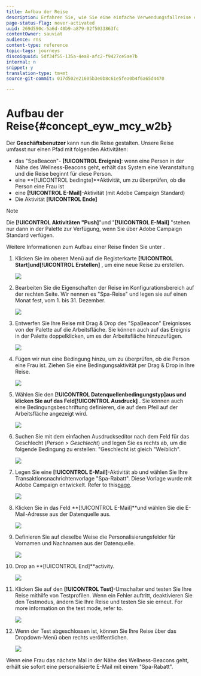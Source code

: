 ```yaml
---
title: Aufbau der Reise
description: Erfahren Sie, wie Sie eine einfache Verwendungsfallreise erstellen
page-status-flag: never-activated
uuid: 269d590c-5a6d-40b9-a879-02f5033863fc
contentOwner: sauviat
audience: rns
content-type: reference
topic-tags: journeys
discoiquuid: 5df34f55-135a-4ea8-afc2-f9427ce5ae7b
internal: n
snippet: y
translation-type: tm+mt
source-git-commit: 017d502e21605b3e0b8c61e5fea0b4f6a65d4470

---
```



# Aufbau der Reise{#concept_eyw_mcy_w2b}

Der **Geschäftsbenutzer** kann nun die Reise gestalten. Unsere Reise umfasst nur einen Pfad mit folgenden Aktivitäten:

* das &quot;SpaBeacon&quot;- **[!UICONTROL Ereignis]**: wenn eine Person in der Nähe des Wellness-Beacons geht, erhält das System eine Veranstaltung und die Reise beginnt für diese Person.
* eine **[!UICONTROL bedingte]**Aktivität, um zu überprüfen, ob die Person eine Frau ist
* eine **[!UICONTROL E-Mail]**-Aktivität (mit Adobe Campaign Standard)
* Die Aktivität **[!UICONTROL Ende]**

>[!NOTE]
>
>Die **[!UICONTROL Aktivitäten &quot;Push]**&quot;und &quot;**[!UICONTROL  E-Mail]** &quot;stehen nur dann in der Palette zur Verfügung, wenn Sie über Adobe Campaign Standard verfügen.

Weitere Informationen zum Aufbau einer Reise finden Sie unter [](../building-journeys/journey.md).

1. Klicken Sie im oberen Menü auf die Registerkarte **[!UICONTROL Start]**und**[!UICONTROL  Erstellen]** , um eine neue Reise zu erstellen.

   ![](../assets/journey31.png)

1. Bearbeiten Sie die Eigenschaften der Reise im Konfigurationsbereich auf der rechten Seite. Wir nennen es &quot;Spa-Reise&quot; und legen sie auf einen Monat fest, vom 1. bis 31. Dezember.

   ![](../assets/journeyuc1_8.png)

1. Entwerfen Sie Ihre Reise mit Drag &amp; Drop des &quot;SpaBeacon&quot; Ereignisses von der Palette auf die Arbeitsfläche. Sie können auch auf das Ereignis in der Palette doppelklicken, um es der Arbeitsfläche hinzuzufügen.

   ![](../assets/journeyuc1_9.png)

1. Fügen wir nun eine Bedingung hinzu, um zu überprüfen, ob die Person eine Frau ist. Ziehen Sie eine Bedingungsaktivität per Drag &amp; Drop in Ihre Reise.

   ![](../assets/journeyuc1_10.png)

1. Wählen Sie den **[!UICONTROL Datenquellenbedingungstyp]**aus und klicken Sie auf das Feld**[!UICONTROL  Ausdruck]** . Sie können auch eine Bedingungsbeschriftung definieren, die auf dem Pfeil auf der Arbeitsfläche angezeigt wird.

   ![](../assets/journeyuc1_11.png)

1. Suchen Sie mit dem einfachen Ausdruckseditor nach dem Feld für das Geschlecht (_Person > Geschlecht_) und legen Sie es rechts ab, um die folgende Bedingung zu erstellen: &quot;Geschlecht ist gleich &quot;Weiblich&quot;.

   ![](../assets/journeyuc1_12.png)

1. Legen Sie eine **[!UICONTROL E-Mail]**-Aktivität ab und wählen Sie Ihre Transaktionsnachrichtenvorlage &quot;Spa-Rabatt&quot;. Diese Vorlage wurde mit Adobe Campaign entwickelt. Refer to this[page](https://docs.adobe.com/content/help/en/campaign-standard/using/communication-channels/transactional-messaging/about-transactional-messaging.html).

   ![](../assets/journeyuc1_13.png)

1. Klicken Sie in das Feld **[!UICONTROL E-Mail]**und wählen Sie die E-Mail-Adresse aus der Datenquelle aus.

   ![](../assets/journeyuc1_14.png)

1. Definieren Sie auf dieselbe Weise die Personalisierungsfelder für Vornamen und Nachnamen aus der Datenquelle.

   ![](../assets/journeyuc1_15.png)

1. Drop an **[!UICONTROL End]**activity.

   ![](../assets/journeyuc1_17.png)

1. Klicken Sie auf den **[!UICONTROL Test]**-Umschalter und testen Sie Ihre Reise mithilfe von Testprofilen. Wenn ein Fehler auftritt, deaktivieren Sie den Testmodus, ändern Sie Ihre Reise und testen Sie sie erneut. For more information on the test mode, refer to[](../building-journeys/testing-the-journey.md).

   ![](../assets/journeyuc1_18bis.png)

1. Wenn der Test abgeschlossen ist, können Sie Ihre Reise über das Dropdown-Menü oben rechts veröffentlichen.

   ![](../assets/journeyuc1_18.png)

Wenn eine Frau das nächste Mal in der Nähe des Wellness-Beacons geht, erhält sie sofort eine personalisierte E-Mail mit einem &quot;Spa-Rabatt&quot;.
